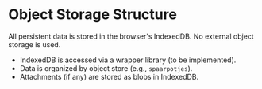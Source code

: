 # Object Storage Structure

All persistent data is stored in the browser's IndexedDB. No external object storage is used.

- IndexedDB is accessed via a wrapper library (to be implemented).
- Data is organized by object store (e.g., `spaarpotjes`).
- Attachments (if any) are stored as blobs in IndexedDB.

